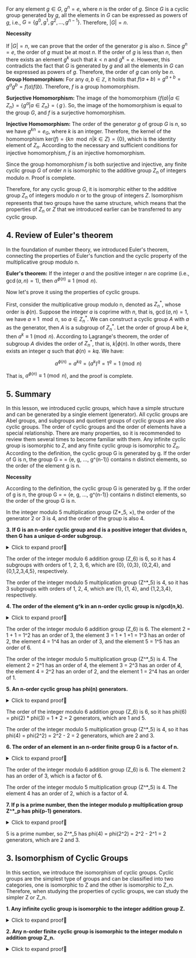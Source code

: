 For any element $g \in G$, $g^n = e$, where $n$ is the order of $g$. Since $G$ is a cyclic group generated by $g$, all the elements in $G$ can be expressed as powers of $g$, i.e., $G = \{g^0, g^1, g^2, ..., g^{n-1}\}$. Therefore, $|G| = n$.

**Necessity**

If $|G| = n$, we can prove that the order of the generator $g$ is also $n$. Since $g^n = e$, the order of $g$ must be at most $n$. If the order of $g$ is less than $n$, then there exists an element $g^k$ such that $k < n$ and $g^k = e$. However, this contradicts the fact that $G$ is generated by $g$ and all the elements in $G$ can be expressed as powers of $g$. Therefore, the order of $g$ can only be $n$.
**Group Homomorphism:** For any $a, b \in \mathbb{Z}$, it holds that $f(a + b) = g^{a+b} = g^ag^b = f(a)f(b)$. Therefore, $f$ is a group homomorphism.

**Surjective Homomorphism:** The image of the homomorphism $\{f(a) | a \in Z_n\} = \{g^a | a \in Z_n\} = \left \langle \, g \, \right \rangle$. So, the image of the homomorphism is equal to the group $G$, and $f$ is a surjective homomorphism.

**Injective Homomorphism:** The order of the generator $g$ of group $G$ is $n$, so we have $g^{kn} = e_G$, where $k$ is an integer. Therefore, the kernel of the homomorphism $\text{ker}(f)= \{kn \mod n| k \in Z\}=\{0\}$, which is the identity element of $Z_n$. According to the necessary and sufficient conditions for injective homomorphism, $f$ is an injective homomorphism.

Since the group homomorphism $f$ is both surjective and injective, any finite cyclic group $G$ of order $n$ is isomorphic to the additive group $Z_n$ of integers modulo $n$. Proof is complete.

</details>

Therefore, for any cyclic group $G$, it is isomorphic either to the additive group $Z_n$ of integers modulo $n$ or to the group of integers $Z$. Isomorphism represents that two groups have the same structure, which means that the properties of $Z_n$ or $Z$ that we introduced earlier can be transferred to any cyclic group.

## 4. Review of Euler's theorem

In the foundation of number theory, we introduced Euler's theorem, connecting the properties of Euler's function and the cyclic property of the multiplicative group modulo n.

**Euler's theorem:** If the integer $a$ and the positive integer $n$ are coprime (i.e., $\gcd(a,n)=1$), then $a^{\phi(n)} \equiv 1 \pmod{n}$.

Now let's prove it using the properties of cyclic groups.

First, consider the multiplicative group modulo n, denoted as $Z^* _n$, whose order is $\phi(n)$. Suppose the integer $a$ is coprime with $n$, that is, $\gcd(a,n)= 1$, we have $a \equiv 1 \mod n$, so $a \in Z^* _n$. We can construct a cyclic group $A$ with $a$ as the generator, then $A$ is a subgroup of $Z^* _n$. Let the order of group $A$ be $k$, then $a^k \equiv 1 \pmod{n}$. According to Lagrange's theorem, the order of subgroup $A$ divides the order of $Z^* _n$, that is, $k | \phi(n)$. In other words, there exists an integer $q$ such that $\phi(n) = kq$. We have:

$$
a^{\phi(n)} = a^{kq} = (a^k)^q = 1^q = 1 \pmod{n}
$$

That is, $a^{\phi(n)} \equiv 1 \pmod{n}$, and the proof is complete.

## 5. Summary

In this lesson, we introduced cyclic groups, which have a simple structure and can be generated by a single element (generator). All cyclic groups are Abel groups, and subgroups and quotient groups of cyclic groups are also cyclic groups. The order of cyclic groups and the order of elements have a special relationship. There are many properties, so it is recommended to review them several times to become familiar with them. Any infinite cyclic group is isomorphic to $Z$, and any finite cyclic group is isomorphic to $Z_n$.
According to the definition, the cyclic group G is generated by g. If the order of G is n, the group G =  <g> = {e, g, ..., g^(n-1)} contains n distinct elements, so the order of the element g is n.

**Necessity**

According to the definition, the cyclic group G is generated by g. If the order of g is n, the group G =  <g> = {e, g, ..., g^(n-1)} contains n distinct elements, so the order of the group G is n.

</details>

In the integer modulo 5 multiplication group (Z*_5, ×), the order of the generator 2 or 3 is 4, and the order of the group is also 4.

**3. If G is an n-order cyclic group and d is a positive integer that divides n, then G has a unique d-order subgroup.**

<details><summary>Click to expand proof👀</summary>

First, we prove the existence of a d-order subgroup. Since the order of the cyclic group G is n and d is a positive integer that divides n, we can use g^(n/d) as the generator to generate the cyclic group <g^(n/d)> = {e, g^(n/d), g^(2n/d),..., g^(n-n/d)}, which has an order of d. Therefore, a d-order subgroup exists.

Next, we prove the uniqueness of the d-order subgroup. Using proof by contradiction, assume that there exists another d-order cyclic subgroup <g^(k)> in the group G, where k is an element of Z. According to the definition of order, (g^(k))^d = g^(kd) = e. According to the property of order, n divides kd, which means n/d divides k. Therefore, according to the property of Abel groups, <g^(k)> is a subgroup of <g^(n/d)>. Since they both have an order of d, they are the same cyclic group <g^(n/d)>. Therefore, the d-order subgroup is unique.

</details>

The order of the integer modulo 6 addition group (Z_6) is 6, so it has 4 subgroups with orders of 1, 2, 3, 6, which are {0}, {0,3}, {0,2,4}, and {0,1,2,3,4,5}, respectively.

The order of the integer modulo 5 multiplication group (Z^*_5) is 4, so it has 3 subgroups with orders of 1, 2, 4, which are {1}, {1, 4}, and {1,2,3,4}, respectively.

**4. The order of the element g^k in an n-order cyclic group <g> is n/gcd(n,k).**

<details><summary>Click to expand proof👀</summary>

Assume that the order of the element g^k is m, according to the definition of order, m is the smallest positive integer that satisfies (g^k)^m = e. According to the property of order, n divides km, which can be simplified to m congruent to 0 modulo (n/gcd(n,k)). The smallest positive integer that satisfies this condition is m = n/gcd(n,k). Therefore, the order of the element g^k is n/gcd(n,k). Proof complete.

</details>

The order of the integer modulo 6 addition group (Z_6) is 6. The element 2 = 1 + 1 = 1^2 has an order of 3, the element 3 = 1 + 1 +1 = 1^3 has an order of 2, the element 4 = 1^4 has an order of 3, and the element 5 = 1^5 has an order of 6.

The order of the integer modulo 5 multiplication group (Z^*_5) is 4. The element 2 = 2^1 has an order of 4, the element 3 = 2^3 has an order of 4, the element 4 = 2^2 has an order of 2, and the element 1 = 2^4 has an order of 1.

**5. An n-order cyclic group has phi(n) generators.**

<details><summary>Click to expand proof👀</summary>

According to the previous property, only when gcd(n, k) = 1, the order of the element g^k is n, which means it is a generator. According to Euler's totient function, there are phi(n) integers less than n and coprime to n. In other words, there are phi(n) values of k that make g^k a generator. Therefore, an n-order cyclic group has phi(n) generators. Proof complete.

</details>

The order of the integer modulo 6 addition group (Z_6) is 6, so it has phi(6) = phi(2) * phi(3) = 1 * 2 = 2 generators, which are 1 and 5.

The order of the integer modulo 5 multiplication group (Z^*_5) is 4, so it has phi(4) = phi(2^2) = 2^2 - 2 = 2 generators, which are 2 and 3.

**6. The order of an element in an n-order finite group G is a factor of n.**

<details><summary>Click to expand proof👀</summary>

Let a be an element in group G. According to Lagrange's theorem, the order of a subgroup divides the order of an element. Therefore, |<a>| divides |G|. Also, since |G| = n and |a| = |<a>|, the order of an element is a factor of n. Proof complete.

</details>

The order of the integer modulo 6 addition group (Z_6) is 6. The element 2 has an order of 3, which is a factor of 6.

The order of the integer modulo 5 multiplication group (Z^*_5) is 4. The element 4 has an order of 2, which is a factor of 4.

**7. If p is a prime number, then the integer modulo p multiplication group Z^*_p has phi(p-1) generators.**

<details><summary>Click to expand proof👀</summary>

First, we need to determine the order of Z^*_p, which contains phi(p) elements. Since p is a prime number, phi(p) = p-1, so the order of Z^*_p is p-1. According to property 5, Z^*_p has phi(p-1) generators. Proof complete.

</details>

5 is a prime number, so Z^*_5 has phi(4) = phi(2^2) = 2^2 - 2^1 = 2 generators, which are 2 and 3.

## 3. Isomorphism of Cyclic Groups

In this section, we introduce the isomorphism of cyclic groups. Cyclic groups are the simplest type of groups and can be classified into two categories, one is isomorphic to Z and the other is isomorphic to Z_n. Therefore, when studying the properties of cyclic groups, we can study the simpler Z or Z_n.

**1. Any infinite cyclic group is isomorphic to the integer addition group Z.**

<details><summary>Click to expand proof👀</summary>

Let G be an infinite cyclic group generated by g. Let the mapping f: Z -> G be defined as f(x) = g^x.

**Group homomorphism:** For any a, b in Z, we have f(a + b) = g^(a+b) = g^a * g^b = f(a) * f(b). Therefore, f is a group homomorphism.

**Surjective homomorphism:** The image of the homomorphism, {f(a) | a in Z} = {g^a | a in Z} = <g>, is equal to the group G. Therefore, the homomorphism f is surjective.

**Injective homomorphism:** Since the infinite cyclic group has an infinite order, there is only g^0 = e_G. Therefore, the kernel of the homomorphism, ker(f) = 0. According to the condition of injective homomorphism, f is an injective homomorphism.

The group homomorphism f is both surjective and injective, therefore the infinite cyclic group G is isomorphic to the integer addition group Z. Proof complete.

</details>

**2. Any n-order finite cyclic group is isomorphic to the integer modulo n addition group Z_n.**

<details><summary>Click to expand proof👀</summary>

Let G be an n-order finite cyclic group G = <g> = {g^a | a in Z_n}. Let the mapping f: Z_n -> G be defined as f(x) = g^x.

**Group homomorphism:** For any a, b in Z_n, we have f(a + b) = g^(a+b) = g^a * g^b = f(a) * f(b). Therefore, f is a group homomorphism.

**Surjective homomorphism:** The image of the homomorphism, {f(a) | a in Z_n} = {g^a | a in Z_n} = <g>, is equal to the group G. Therefore, the homomorphism f is surjective.

**Injective homomorphism:** The n-order finite cyclic group has n elements. Therefore, there are n distinct powers of g. Therefore, the homomorphism is injective.

The group homomorphism f is both surjective and injective, therefore the n-order finite cyclic group G is isomorphic to the integer modulo n addition group Z_n. Proof complete.

</details>